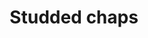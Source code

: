 ---
layout: item
title: Studded chaps
item-id: 1097
datatable: true
id: 1097
name: "Studded chaps"
members: false
lowalch: 300
highalch: 450
examine: "Those studs should provide a bit more protection."
monsters:
  - id: 4096
    name: "Archer"
    members: true
    combat_level: 42
    wiki_url: "https://oldschool.runescape.wiki/w/Archer_(Burthorpe)"
    drops:
      - quantity: "1"
        rarity: 0.0703125
    image: ""
---